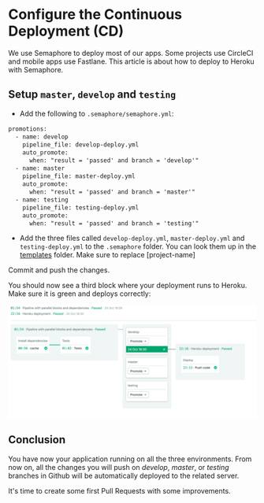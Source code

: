 # Configure the Continuous Deployment (CD)

We use Semaphore to deploy most of our apps. Some projects use CircleCI and
mobile apps use Fastlane. This article is about how to deploy to Heroku with
Semaphore.

## Setup `master`, `develop` and `testing`

* Add the following to `.semaphore/semaphore.yml`:

```
promotions:
  - name: develop
    pipeline_file: develop-deploy.yml
    auto_promote:
      when: "result = 'passed' and branch = 'develop'"
  - name: master
    pipeline_file: master-deploy.yml
    auto_promote:
      when: "result = 'passed' and branch = 'master'"
  - name: testing
    pipeline_file: testing-deploy.yml
    auto_promote:
      when: "result = 'passed' and branch = 'testing'"
```

* Add the three files called `develop-deploy.yml`, `master-deploy.yml` and `testing-deploy.yml` to the
`.semaphore` folder. You can look them up in the [templates](../templates/.semaphore) folder.
Make sure to replace [project-name]

Commit and push the changes.

You should now see a third block where your deployment runs to Heroku.
Make sure it is green and deploys correctly:

![semaphoreci_2](../images/semaphore_cd.png)

## Conclusion

You have now your application running on all the three environments.
From now on, all the changes you will push on *develop*, *master*, or *testing*
branches in Github will be automatically deployed to the related server.

It's time to create some first Pull Requests with some improvements.
